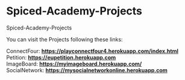 # Spiced-Academy-Projects
Spiced-Academy-Projects


You can visit the Projects following these links:

ConnectFour: **https://playconnectfour4.herokuapp.com/index.html** </br>
Petition: **https://eupetition.herokuapp.com** </br>
ImageBoard: **https://myimageboard.herokuapp.com/** </br>
SocialNetwork: **https://mysocialnetworkonline.herokuapp.com** </br>

